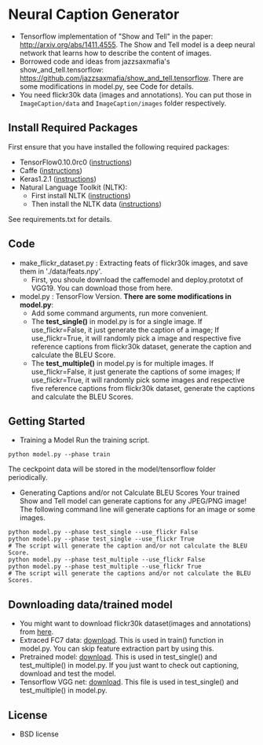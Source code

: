 # Neural Caption Generator
* Tensorflow implementation of "Show and Tell"  in the paper: http://arxiv.org/abs/1411.4555. The Show and Tell model is a deep neural network that learns how to describe the content of images.
* Borrowed code and ideas from jazzsaxmafia's show_and_tell.tensorflow: https://github.com/jazzsaxmafia/show_and_tell.tensorflow.
There are some modifications in model.py, see Code for details.
* You need flickr30k data (images and annotations). You can put those in `ImageCaption/data` and `ImageCaption/images` folder respectively.

## Install Required Packages
First ensure that you have installed the following required packages:
* TensorFlow0.10.0rc0 ([instructions](https://www.tensorflow.org/install/))
* Caffe ([instructions](http://caffe.berkeleyvision.org/installation.html))
* Keras1.2.1 ([instructions](https://keras.io/))
* Natural Language Toolkit (NLTK):
    * First install NLTK ([instructions](http://www.nltk.org/install.html))
    * Then install the NLTK data ([instructions](http://www.nltk.org/data.html))

See requirements.txt for details.
 
## Code
* make_flickr_dataset.py : Extracting feats of flickr30k images, and save them in './data/feats.npy'.
  * First, you shoule download the caffemodel and deploy.prototxt of VGG19. You can download those from here.
* model.py : TensorFlow Version. **There are some modifications in model.py**:
  * Add some command arguments, run more convenient.
  * The **test_single()** in model.py is for a single image. If use_flickr=False, it just generate the caption of a image; If use_flickr=True, it will randomly pick a image and respective five reference captions from flickr30k dataset, generate the caption and calculate the BLEU Score.
  * The **test_multiple()** in model.py is for multiple images. If use_flickr=False, it just generate the captions of some images; If use_flickr=True, it will randomly pick some images and respective five reference captions from flickr30k dataset, generate the captions and calculate the BLEU Scores.
 
## Getting Started
* Training a Model
Run the training script.
```shell
python model.py --phase train
```
The ceckpoint data will be stored in the model/tensorflow folder periodically.
* Generating Captions and/or not Calculate BLEU Scores
Your trained Show and Tell model can generate captions for any JPEG/PNG image! The following command line will generate captions for an image or some images.
```shell
python model.py --phase test_single --use_flickr False
python model.py --phase test_single --use_flickr True
# The script will generate the caption and/or not calculate the BLEU Score.
python model.py --phase test_multiple --use_flickr False
python model.py --phase test_multiple --use_flickr True
# The script will generate the captions and/or not calculate the BLEU Scores.
```

## Downloading data/trained model
* You might want to download flickr30k dataset(images and annotations) from [here](http://web.engr.illinois.edu/~bplumme2/Flickr30kEntities/).
* Extraced FC7 data: [download](https://drive.google.com/file/d/0B5o40yxdA9PqTnJuWGVkcFlqcG8/view?usp=sharing). 
This is used in train() function in model.py. You can skip feature extraction part by using this.
* Pretrained model: [download](https://drive.google.com/drive/folders/0Bzr5eCe3vusWUDIyTkdEc2I1R0k?usp=sharing). 
This is used in test_single() and test_multiple() in model.py. If you just want to check out captioning, download and test the model.
* Tensorflow VGG net: [download](https://drive.google.com/file/d/0B5o40yxdA9PqSGtVODN0UUlaWTg/view?usp=sharing). 
This file is used in test_single() and test_multiple() in model.py.

## License
* BSD license
